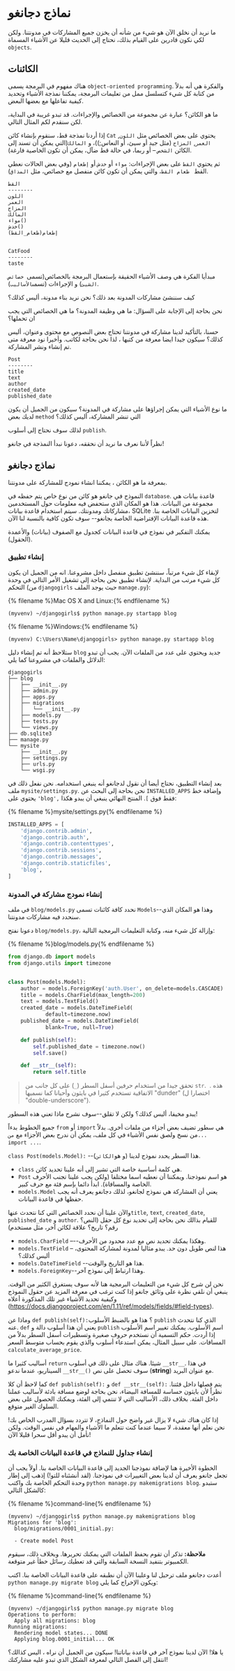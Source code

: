 # نماذج دجانغو

ما نريد أن نخلق الآن هو شيء من شأنه أن يخزن جميع المشاركات في مدونتنا. ولكن لكي نكون قادرين على القيام بذلك، نحتاج إلى الحديث قليلا عن الأشياء المسماة `objects`.

## الكائنات

هناك مفهوم في البرمجة يسمى `object-oriented programming`. والفكرة هي أنه بدلاً من كتابة كل شيء كتسلسل ممل من تعليمات البرمجة، يمكننا نمذجة الأشياء وتحديد كيفية تفاعلها مع بعضها البعض.

ما هو الكائن؟ عبارة عن مجموعة من الخصائص واﻹجراءات. قد تبدو غريبة في البداية، لكن سنقدم لكم المثال التالي.

إذا أردنا نمذجة قط، سنقوم بإنشاء كائن `Cat` يحتوي على بعض الخصائص مثل `اللون`, `العمر`, `المزاج` (مثل جيد أو سيئ، أو النعاس;))، و `المالك`(التي يمكن أن تسند إلى الكائن `الشخص` – أو ربما، في حالة قط ضآل، يمكن أن تكون الخاصية فارغة).

ثم يحتوي `القط` على بعض الإجراءات: `مواء` أو `خدش` أو `إطعام` (وفي بعض الحالات نعطي القط ` طعام القط`، والتي يمكن أن تكون كائن منفصل مع خصائص، مثل `المذاق`).

    القط
    --------
    اللون
    العمر
    المزاج
    المالك
    مواء()
    خدش()
    إطعام(طعام_القط)
    

    CatFood
    --------
    taste
    

مبدأيا الفكرة هي وصف الأشياء الحقيقة بإستعمال البرمجة بالخصائص(تسمى` خصائص الشيئ`) و الإجراءات (تسمى`الأساليب`).

كيف سننشئ مشاركات المدونة بعد ذلك؟ نحن نريد بناء مدونة، أليس كذلك؟

نحن بحاجة إلى الإجابة على السؤال: ما هي وظيفة المدونة؟ ما هي الخصائص التي يجب ان تحملها؟

حسنا، بالتأكيد لدينا مشاركة في مدونتنا تحتاج بعض النصوص مع محتوى وعنوان، أليس كذلك؟ سيكون جيدا ايضا معرفة من كتبها ، لذا نحن بحاجة لكاتب. وأخيرا نود معرفة متى تم إنشاء ونشر المشاركة.

    Post
    --------
    title
    text
    author
    created_date
    published_date
    

ما نوع الأشياء التي يمكن إجراؤها على مشاركة في المدونة؟ سيكون من الجميل أن يكون لديك بعض `method` التي تنشر المشاركة، أليس كذلك؟

لذلك سوف نحتاج إلى أسلوب `publish`.

نظراً لأننا نعرف ما نريد أن نحققه، دعونا نبدأ النمذجة في جانغو!

## نماذج دجانغو

بمعرفة ما هو الكائن ، يمكننا انشاء نمودج للمشاركة على مدونتنا.

النموذج في جانغو هو كائن من نوع خاص يتم حفظه في `database`. قاعدة بيانات هي مجموعة من البيانات. هذا هو المكان الذي ستحفض فيه معلومات حول المستخدمين ،مشاركاتك ومدونتك. سيتم استخدام قاعدة بيانات SQLite لتخزين البيانات الخاصة بنا. هذه قاعدة البيانات الإفتراضية الخاصة بجانغو-- سوف تكون كافية بالنسبة لنا الآن.

يمكنك التفكير في نموذج في قاعدة البيانات كجدول مع الصفوف (بيانات) والأعمدة (الحقول).

### إنشاء تطبيق

لإبقاء كل شيء مرتباً، سننشئ تطبيق منفصل داخل مشروعنا. انه من الجميل ان يكون كل شيء مرتب من البداية. لإنشاء تطبيق نحن بحاجة إلى تشغيل الأمر التالي في وحدة التحكم (من `djangogirls` حيث يوجد الملف `manage.py`):

{% filename %}Mac OS X and Linux:{% endfilename %}

    (myvenv) ~/djangogirls$ python manage.py startapp blog
    

{% filename %}Windows:{% endfilename %}

    (myvenv) C:\Users\Name\djangogirls> python manage.py startapp blog
    

ستلاحظ أنه تم إنشاء دليل `blog` جديد ويحتوي على عدد من الملفات الآن. يجب أن تبدو الدلائل والملفات في مشروعنا كما يلي:

    djangogirls
    ├── blog
    │   ├── __init__.py
    │   ├── admin.py
    │   ├── apps.py
    │   ├── migrations
    │   │   └── __init__.py
    │   ├── models.py
    │   ├── tests.py
    │   └── views.py
    ├── db.sqlite3
    ├── manage.py
    └── mysite
        ├── __init__.py
        ├── settings.py
        ├── urls.py
        └── wsgi.py
    

بعد إنشاء التطبيق، نحتاج أيضا أن نقول لدجانغو أنه ينبغي استخدامه. نحن نفعل ذلك في ملف `mysite/settings.py`. نحن بحاجة إلى البحث عن `INSTALLED_APPS` وإضافة خط يحتوي على `'blog',` فقط فوق `]`. المنتج النهائي ينبغي أن يبدو هكذا:

{% filename %}mysite/settings.py{% endfilename %}

```python
INSTALLED_APPS = [
    'django.contrib.admin',
    'django.contrib.auth',
    'django.contrib.contenttypes',
    'django.contrib.sessions',
    'django.contrib.messages',
    'django.contrib.staticfiles',
    'blog',
]
```

### إنشاء نمودج مشاركة في المدونة

في ملف `blog/models.py` نحدد كافة كائنات تسمى `Models`--وهذا هو المكان الذي سنحدد فيه مشاركات مدونتنا.

دعونا نفتح `blog/models.py`، وإزالة كل شيء منه، وكتابة التعليمات البرمجية التالية:

{% filename %}blog/models.py{% endfilename %}

```python
from django.db import models
from django.utils import timezone


class Post(models.Model):
    author = models.ForeignKey('auth.User', on_delete=models.CASCADE)
    title = models.CharField(max_length=200)
    text = models.TextField()
    created_date = models.DateTimeField(
            default=timezone.now)
    published_date = models.DateTimeField(
            blank=True, null=True)

    def publish(self):
        self.published_date = timezone.now()
        self.save()

    def __str__(self):
        return self.title
```

> تحقق جيدا من استخدام حرفين أسفل السطر (`_`) على كل جانب من `str`.  . هذه الاتفاقية تستخدم كثيرا في بايثون وأحيانا كما نسميها "dunder" (اختصارا ل "double-underscore").

يبدو مخيفا، أليس كذلك؟ ولكن لا تقلق--سوف نشرح ماذا تعني هذه السطور!

جميع الخطوط بدءاً `from` أو `import` هي سطور تضيف بعض أجزاء من ملفات أخرى. بدلاً من نسخ ولصق نفس الأشياء في كل ملف، يمكن أن ندرج بعض الأجزاء مع `من... import ...`.

`class Post(models.Model):` --هذا السطر يحدد نموذج لدينا (و هو`الكائن`).

- `class` هي كلمة أساسية خاصة التي تشير إلى أنه علينا تحديد كائن.
- `Post` هو اسم نموذجنا. ويمكننا أن نعطيه اسما مختلفا (ولكن يجب علينا تجنب الأحرف الخاصة والمسافاة). ابدأ دائما بإسم فئة مع حرف كبير.
- `models.Model` يعني أن المشاركة هي نموذج لجانغو، لذلك دجانغو يعرف أنه يجب حفظها في قاعدة البيانات.

والآن علينا أن نحدد الخصائص التي كنا نتحدث عنها`title`, `text`, `created_date`, `published_date` و `author`. للقيام بذالك نحن بحاجة إلى تحديد نوع كل حقل (النص؟ رقم؟ تاريخ؟ علاقة لكائن آخر، مثل مستخدم)

- `models.CharField` –--وهكذا يمكنك تحديد نص مع عدد محدود من الأحرف.
- `models.TextField` – هذا لنص طويل دون حد. يبدو مثاليا لمدونة لمشاركة المحتوى، أليس كذلك؟
- `models.DateTimeField` --هذا هو التاريخ والوقت.
- `models.ForeignKey`--وهذا ارتباط إلى نموذج آخر.

نحن لن شرح كل شيء من التعليمات البرمجية هنا لأنه سوف يستغرق الكثير من الوقت. ينبغي أن نلقي نظرة على وثائق جانغو إذا كنت ترغب في معرفة المزيد عن حقول النموذج وكيفية تحديد الأشياء غير تلك المذكورة أعلاه (https://docs.djangoproject.com/en/1.11/ref/models/fields/#field-types).

وماذا عن `def publish(self):`؟ هذا هو بالضبط الأسلوب `publish` الذي كنا نتحدث عنه. `def` يعني أن هذا أسلوب دالة و `publish` اسم الأسلوب. يمكنك تغيير اسم الأسلوب إذا أردت. حكم التسمية أن نستخدم حروف صغيرة وتسطيرات أسفل السطر بدلاً من المسافات. على سبيل المثال، يمكن استدعاء أسلوب والذي يقوم بحساب متوسط السعر `calculate_average_price`.

أساليب كثيرا ما `return` شيئا. هناك مثال على ذلك في أسلوب `__str__`. في هذا السيناريو، عندما ندعو `__str__()` سوف تحصل على نص (**string**) مع عنوان البريد.

كما لاحظ أن كلا `def publish(self):` و `def __str__(self):` يتم فصلها داخل فئتنا. نظراً لأن بايثون حساسة للمسافة البيضاء، نحن بحاجة لوضع مسافة بادئة لأساليب عملنا داخل الفئة. بخلاف ذلك، الأساليب التي لا تنتمي إلى الفئة، ويمكنك الحصول على بعض السلوك الغير متوقع.

إذا كان هناك شيء لا يزال غير واضح حول النماذج، لا تتردد بسؤال المدرب الخاص بك! نحن نعلم أنها معقدة، لا سيما عندما كنت تتعلم ما الأشياء والمهام في نفس الوقت. ولكن نأمل أن يبدو أقل سحرا قليلا الآن!

### إنشاء جداول للنماذج في قاعدة البيانات الخاصة بك

الخطوة الأخيرة هنا لإضافة نموذجنا الجديد إلى قاعدة البيانات الخاصة بنا. أولاً يجب أن تجعل جانغو يعرف أن لدينا بعض التغييرات في نموذجنا. (لقد أنشئناه للتو!) إذهب إلى إطار وحدة التحكم الخاصة بك واكتب `python manage.py makemigrations blog`. ستبدو كالشكل التالي:

{% filename %}command-line{% endfilename %}

    (myvenv) ~/djangogirls$ python manage.py makemigrations blog
    Migrations for 'blog':
      blog/migrations/0001_initial.py:
    
      - Create model Post
    

**ملاحظة:** تذكر أن تقوم بحفظ الملفات التي يمكنك تحريرها. وبخلاف ذلك، سيقوم الكمبيوتر بتنفيد النسخة السابقة والتي قد تعطيك رسائل خطأ غير متوقعة.

أعدت دجانغو ملف ترحيل لنا وعلينا الآن أن نطبقه على قاعدة البيانات الخاصة بنا. اكتب `python manage.py migrate blog` ويكون الإخراج كما يلي:

{% filename %}command-line{% endfilename %}

    (myvenv) ~/djangogirls$ python manage.py migrate blog
    Operations to perform:
      Apply all migrations: blog
    Running migrations:
      Rendering model states... DONE
      Applying blog.0001_initial... OK
    

يا هلا! الآن لدينا نموذج آخر في قاعدة بياناتنا! سيكون من الجميل أن نراه ، اليس كذالك؟ انتقل إلى الفصل التالي لمعرفة الشكل الذي تبدو عليه مشاركتك!